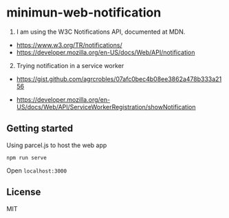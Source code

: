 # minimun-web-notification

1. I am using the W3C Notifications API, documented at MDN.

* https://www.w3.org/TR/notifications/
* https://developer.mozilla.org/en-US/docs/Web/API/notification

2. Trying notification in a service worker

* https://gist.github.com/agrcrobles/07afc0bec4b08ee3862a478b333a2156

* https://developer.mozilla.org/en-US/docs/Web/API/ServiceWorkerRegistration/showNotification


## Getting started

Using parcel.js to host the web app

```
npm run serve
```

Open `localhost:3000`

## License

MIT